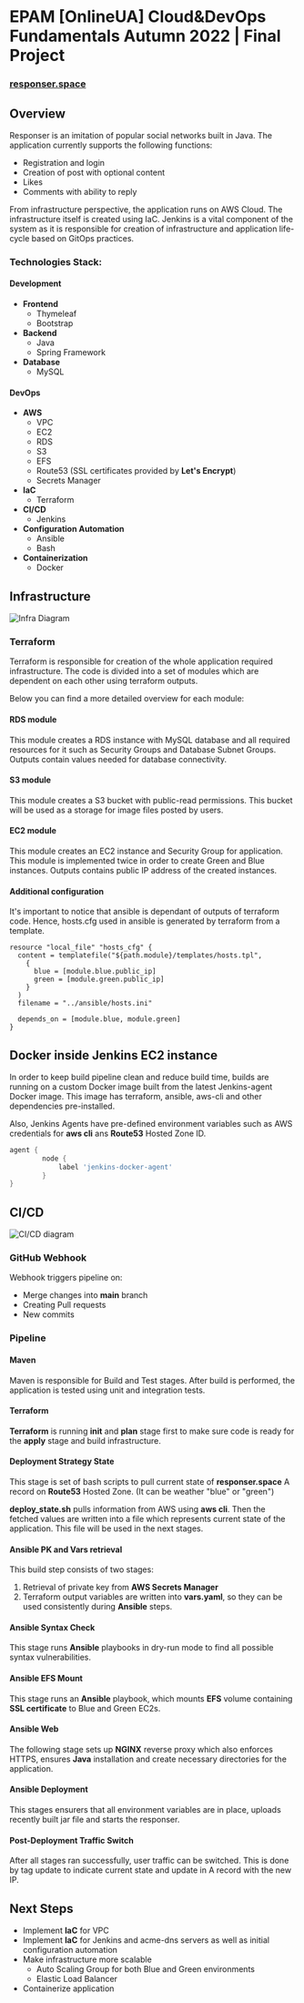 # EPAM [OnlineUA] Cloud&DevOps Fundamentals Autumn 2022 | Final Project

### [responser.space](http://responser.space)

## Overview

Responser is an imitation of popular social networks built in Java. The application currently supports the following functions:
- Registration and login
- Creation of post with optional content
- Likes
- Comments with ability to reply

From infrastructure perspective, the application runs on AWS Cloud. The infrastructure itself is created using IaC.
Jenkins is a vital component of the system as it is responsible for creation of infrastructure and application life-cycle based on GitOps practices.

### Technologies Stack:

#### Development

- __Frontend__
  - Thymeleaf
  - Bootstrap
- __Backend__
  - Java
  - Spring Framework
- __Database__
  - MySQL

#### DevOps

- __AWS__
  - VPC
  - EC2
  - RDS
  - S3
  - EFS
  - Route53 (SSL certificates provided by __Let's Encrypt__)
  - Secrets Manager
- __IaC__
  - Terraform
- __CI/CD__
  - Jenkins
- __Configuration Automation__
  - Ansible
  - Bash
- __Containerization__
  - Docker

## Infrastructure

![Infra Diagram](screenshots/infra_diagram.png)

### Terraform

Terraform is responsible for creation of the whole application required infrastructure. 
The code is divided into a set of modules which are dependent on each other using terraform outputs.  

Below you can find a more detailed overview for each module:

#### RDS module

This module creates a RDS instance with MySQL database and all required resources for it 
such as Security Groups and Database Subnet Groups. Outputs contain values needed for database connectivity.

#### S3 module

This module creates a S3 bucket with public-read permissions. 
This bucket will be used as a storage for image files posted by users.

#### EC2 module

This module creates an EC2 instance and Security Group for application. 
This module is implemented twice in order to create Green and Blue instances. 
Outputs contains public IP address of the created instances.

#### Additional configuration

It's important to notice that ansible is dependant of outputs of terraform code. 
Hence, hosts.cfg used in ansible is generated by terraform from a template.

``` HCL
resource "local_file" "hosts_cfg" {
  content = templatefile("${path.module}/templates/hosts.tpl",
    {
      blue = [module.blue.public_ip]
      green = [module.green.public_ip]
    }
  )
  filename = "../ansible/hosts.ini"

  depends_on = [module.blue, module.green]
}
```

## Docker inside Jenkins EC2 instance

In order to keep build pipeline clean and reduce build time, 
builds are running on a custom Docker image built from the latest Jenkins-agent Docker image. 
This image has terraform, ansible, aws-cli and other dependencies pre-installed.

Also, Jenkins Agents have pre-defined environment variables
such as AWS credentials for __aws cli__ ans __Route53__ Hosted
Zone ID.

``` Groovy
agent {
        node {
            label 'jenkins-docker-agent'
        }
}
```


## CI/CD

![CI/CD diagram](screenshots/pipeline.png)

### GitHub Webhook

Webhook triggers pipeline on: 
- Merge changes into __main__ branch
- Creating Pull requests
- New commits

### Pipeline

#### Maven

Maven is responsible for Build and Test stages. 
After build is performed, the application is tested using unit and integration tests.

#### Terraform

__Terraform__ is running __init__ and __plan__ stage first to 
make sure code is ready for the __apply__ stage and build
infrastructure.

#### Deployment Strategy State

This stage is set of bash scripts to pull current state of 
__responser.space__ A record on __Route53__ Hosted Zone.
(It can be weather "blue" or "green")

__deploy_state.sh__ pulls information from AWS using __aws cli__. 
Then the fetched values are written into a file which represents current state of the application. 
This file will be used in the next stages.

#### Ansible PK and Vars retrieval

This build step consists of two stages: 

1. Retrieval of private key from __AWS Secrets Manager__
2. Terraform output variables are written into __vars.yaml__, so they can be used consistently during __Ansible__ steps.

#### Ansible Syntax Check

This stage runs __Ansible__ playbooks in dry-run mode to 
find all possible syntax vulnerabilities.

#### Ansible EFS Mount

This stage runs an __Ansible__ playbook, which mounts __EFS__ volume containing __SSL certificate__ to Blue and Green EC2s.

#### Ansible Web

The following stage sets up __NGINX__ reverse proxy which also enforces HTTPS, 
ensures __Java__ installation and create necessary directories for the application.

#### Ansible Deployment

This stages ensurers that all environment variables are in place, 
uploads recently built jar file and starts the responser.

#### Post-Deployment Traffic Switch

After all stages ran successfully, user traffic can be switched. 
This is done by tag update to indicate current state and update in A record with the new IP.

## Next Steps

- Implement __IaC__ for VPC
- Implement __IaC__ for Jenkins and acme-dns servers as well as
initial configuration automation
- Make infrastructure more scalable
  - Auto Scaling Group for both Blue and Green environments
  - Elastic Load Balancer
- Containerize application
